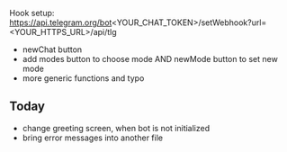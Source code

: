 Hook setup: https://api.telegram.org/bot<YOUR_CHAT_TOKEN>/setWebhook?url=<YOUR_HTTPS_URL>/api/tlg

- newChat button
- add modes button to choose mode AND newMode button to set new mode
- more generic functions and typo

## Today

- change greeting screen, when bot is not initialized
- bring error messages into another file
